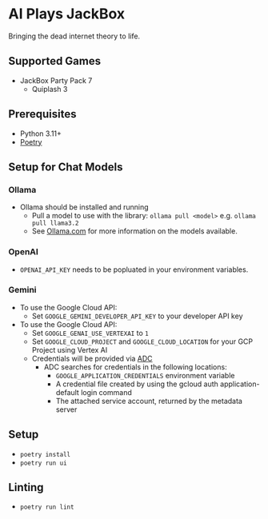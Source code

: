 # AI Plays JackBox

Bringing the dead internet theory to life.

## Supported Games

- JackBox Party Pack 7
  - Quiplash 3

## Prerequisites

- Python 3.11+
- [Poetry](https://python-poetry.org/)

## Setup for Chat Models

### Ollama

- Ollama should be installed and running
  - Pull a model to use with the library: `ollama pull <model>` e.g. `ollama pull llama3.2`
  - See [Ollama.com](https://ollama.com/search) for more information on the models available.

### OpenAI

- `OPENAI_API_KEY` needs to be popluated in your environment variables.

### Gemini

- To use the Google Cloud API:
  - Set `GOOGLE_GEMINI_DEVELOPER_API_KEY` to your developer API key
- To use the Google Cloud API:
  - Set `GOOGLE_GENAI_USE_VERTEXAI` to `1`
  - Set `GOOGLE_CLOUD_PROJECT` and `GOOGLE_CLOUD_LOCATION` for your GCP Project using Vertex AI
  - Credentials will be provided via [ADC](https://cloud.google.com/docs/authentication/provide-credentials-adc)
    - ADC searches for credentials in the following locations:
      - `GOOGLE_APPLICATION_CREDENTIALS` environment variable
      - A credential file created by using the gcloud auth application-default login command
      - The attached service account, returned by the metadata server

## Setup

- `poetry install`
- `poetry run ui`

## Linting

- `poetry run lint`
